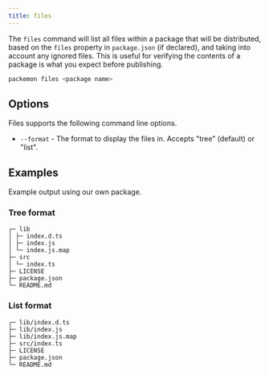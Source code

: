 ```yaml
---
title: files
---
```


The `files` command will list all files within a package that will be distributed, based on the
`files` property in `package.json` (if declared), and taking into account any ignored files. This is
useful for verifying the contents of a package is what you expect before publishing.

```bash
packemon files <package name>
```

## Options

Files supports the following command line options.

- `--format` - The format to display the files in. Accepts "tree" (default) or "list".

## Examples

Example output using our own package.

### Tree format

```
┌─ lib
│ ├─ index.d.ts
│ ├─ index.js
│ └─ index.js.map
├─ src
│ └─ index.ts
├─ LICENSE
├─ package.json
└─ README.md
```

### List format

```
┌─ lib/index.d.ts
├─ lib/index.js
├─ lib/index.js.map
├─ src/index.ts
├─ LICENSE
├─ package.json
└─ README.md
```
